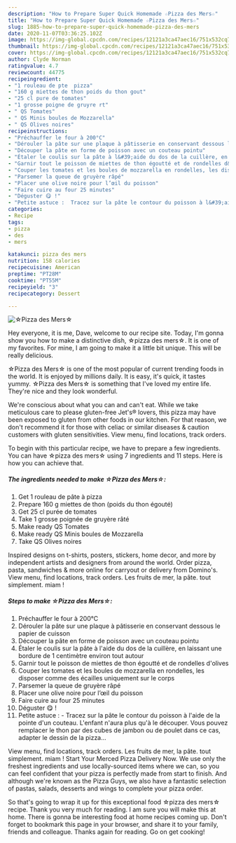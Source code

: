 ```yaml
---
description: "How to Prepare Super Quick Homemade ☆Pizza des Mers☆"
title: "How to Prepare Super Quick Homemade ☆Pizza des Mers☆"
slug: 1885-how-to-prepare-super-quick-homemade-pizza-des-mers
date: 2020-11-07T03:36:25.102Z
image: https://img-global.cpcdn.com/recipes/12121a3ca47aec16/751x532cq70/☆pizza-des-mers☆-photo-principale-de-la-recette.jpg
thumbnail: https://img-global.cpcdn.com/recipes/12121a3ca47aec16/751x532cq70/☆pizza-des-mers☆-photo-principale-de-la-recette.jpg
cover: https://img-global.cpcdn.com/recipes/12121a3ca47aec16/751x532cq70/☆pizza-des-mers☆-photo-principale-de-la-recette.jpg
author: Clyde Norman
ratingvalue: 4.7
reviewcount: 44775
recipeingredient:
- "1 rouleau de pte  pizza"
- "160 g miettes de thon poids du thon gout"
- "25 cl pure de tomates"
- "1 grosse poigne de gruyre rt"
- " QS Tomates"
- " QS Minis boules de Mozzarella"
- " QS Olives noires"
recipeinstructions:
- "Préchauffer le four à 200°C"
- "Dérouler la pâte sur une plaque à pâtisserie en conservant dessous le papier de cuisson"
- "Découper la pâte en forme de poisson avec un couteau pointu"
- "Étaler le coulis sur la pâte à l&#39;aide du dos de la cuillère, en laissant une bordure de 1 centimètre environ tout autour"
- "Garnir tout le poisson de miettes de thon égoutté et de rondelles d&#39;olives"
- "Couper les tomates et les boules de mozzarella en rondelles, les disposer comme des écailles uniquement sur le corps"
- "Parsemer la queue de gruyère râpé"
- "Placer une olive noire pour l’œil du poisson"
- "Faire cuire au four 25 minutes"
- "Déguster 😋 !"
- "Petite astuce :  Tracez sur la pâte le contour du poisson à l&#39;aide de la pointe d&#39;un couteau. L&#39;enfant n&#39;aura plus qu&#39;à le découper. Vous pouvez remplacer le thon par des cubes de jambon ou de poulet dans ce cas, adapter le dessin de la pizza..."
categories:
- Recipe
tags:
- pizza
- des
- mers

katakunci: pizza des mers 
nutrition: 158 calories
recipecuisine: American
preptime: "PT28M"
cooktime: "PT55M"
recipeyield: "3"
recipecategory: Dessert

---
```



![☆Pizza des Mers☆](https://img-global.cpcdn.com/recipes/12121a3ca47aec16/751x532cq70/☆pizza-des-mers☆-photo-principale-de-la-recette.jpg)

Hey everyone, it is me, Dave, welcome to our recipe site. Today, I'm gonna show you how to make a distinctive dish, ☆pizza des mers☆. It is one of my favorites. For mine, I am going to make it a little bit unique. This will be really delicious.

☆Pizza des Mers☆ is one of the most popular of current trending foods in the world. It is enjoyed by millions daily. It is easy, it's quick, it tastes yummy. ☆Pizza des Mers☆ is something that I've loved my entire life. They're nice and they look wonderful.

We&#39;re conscious about what you can and can&#39;t eat. While we take meticulous care to please gluten-free Jet&#39;s® lovers, this pizza may have been exposed to gluten from other foods in our kitchen. For that reason, we don&#39;t recommend it for those with celiac or similar diseases &amp; caution customers with gluten sensitivities. View menu, find locations, track orders.


To begin with this particular recipe, we have to prepare a few ingredients. You can have ☆pizza des mers☆ using 7 ingredients and 11 steps. Here is how you can achieve that.

<!--inarticleads1-->

##### The ingredients needed to make ☆Pizza des Mers☆:

1. Get 1 rouleau de pâte à pizza
1. Prepare 160 g miettes de thon (poids du thon égouté)
1. Get 25 cl purée de tomates
1. Take 1 grosse poignée de gruyère râté
1. Make ready  QS Tomates
1. Make ready  QS Minis boules de Mozzarella
1. Take  QS Olives noires


Inspired designs on t-shirts, posters, stickers, home decor, and more by independent artists and designers from around the world. Order pizza, pasta, sandwiches &amp; more online for carryout or delivery from Domino&#39;s. View menu, find locations, track orders. Les fruits de mer, la pâte. tout simplement. miam ! 

<!--inarticleads2-->

##### Steps to make ☆Pizza des Mers☆:

1. Préchauffer le four à 200°C
1. Dérouler la pâte sur une plaque à pâtisserie en conservant dessous le papier de cuisson
1. Découper la pâte en forme de poisson avec un couteau pointu
1. Étaler le coulis sur la pâte à l&#39;aide du dos de la cuillère, en laissant une bordure de 1 centimètre environ tout autour
1. Garnir tout le poisson de miettes de thon égoutté et de rondelles d&#39;olives
1. Couper les tomates et les boules de mozzarella en rondelles, les disposer comme des écailles uniquement sur le corps
1. Parsemer la queue de gruyère râpé
1. Placer une olive noire pour l’œil du poisson
1. Faire cuire au four 25 minutes
1. Déguster 😋 !
1. Petite astuce :  - Tracez sur la pâte le contour du poisson à l&#39;aide de la pointe d&#39;un couteau. L&#39;enfant n&#39;aura plus qu&#39;à le découper. Vous pouvez remplacer le thon par des cubes de jambon ou de poulet dans ce cas, adapter le dessin de la pizza...


View menu, find locations, track orders. Les fruits de mer, la pâte. tout simplement. miam ! Start Your Merced Pizza Delivery Now. We use only the freshest ingredients and use locally-sourced items where we can, so you can feel confident that your pizza is perfectly made from start to finish. And although we&#39;re known as the Pizza Guys, we also have a fantastic selection of pastas, salads, desserts and wings to complete your pizza order. 

So that's going to wrap it up for this exceptional food ☆pizza des mers☆ recipe. Thank you very much for reading. I am sure you will make this at home. There is gonna be interesting food at home recipes coming up. Don't forget to bookmark this page in your browser, and share it to your family, friends and colleague. Thanks again for reading. Go on get cooking!
